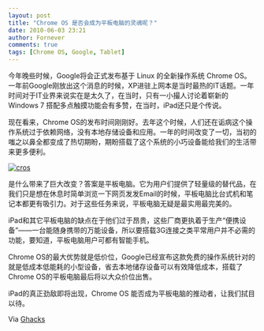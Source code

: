 ```yaml
---
layout: post
title: "Chrome OS 是否会成为平板电脑的灵魂呢？"
date: 2010-06-03 23:21
author: Fornever
comments: true
tags: [Chrome OS, Google, Tablet]
---
```

今年晚些时候，Google将会正式发布基于 Linux 的全新操作系统 Chrome OS。一年前Google刚放出这个消息的时候，XP进驻上网本是当时最热的IT话题。一年时间对于IT业界来说实在是太久了，在当时，只有一小撮人讨论着崭新的 Windows 7 搭配多点触摸功能会有多赞，在当时，iPad还只是个传说。

现在看来，Chrome OS的发布时间刚刚好。去年这个时候，人们还在诟病这个操作系统过于依赖网络，没有本地存储设备和应用。一年的时间改变了一切，当初的嗤之以鼻全都变成了热切期盼，期盼搭载了这个系统的小巧设备能给我们的生活带来更多便利。

<a href="http://img.chromi.org/2010/06/cros.jpg">![](http://img.chromi.org/2010/06/cros-550x322.jpg "cros")</a>

是什么带来了巨大改变？答案是平板电脑。它为用户们提供了轻量级的替代品，在我们只是想在休息时简单浏览一下网页发发Email的时候，平板电脑比台式机和笔记本都更有吸引力。对于这些任务来说，平板电脑无疑是最实用最完美的。

iPad和其它平板电脑的缺点在于他们过于昂贵，这些厂商更执着于生产“便携设备”——一台能随身携带的万能设备，所以要搭载3G连接之类平常用户并不必需的功能，要知道，平板电脑用户可都有智能手机。

Chrome OS的最大优势就是低价位，Google已经宣布这款免费的操作系统针对的就是低成本低能耗的小型设备，省去本地储存设备可以有效降低成本，搭载了Chrome OS的平板电脑最后将以大众价位出售。

iPad的真正劲敌即将出现，Chrome OS 能否成为平板电脑的推动者，让我们拭目以待。

Via [Ghacks](http://www.ghacks.net/2010/06/03/is-google-chrome-os-the-operating-system-that-saw-the-tablet-revial-coming/)
